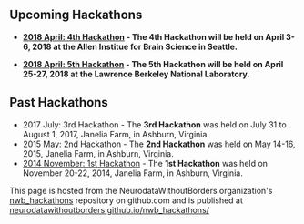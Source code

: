 


## Upcoming Hackathons

- **[2018 April: 4th Hackathon](HCK04_2018_Seattle/README.md) - The 4th Hackathon will be held on April 3-6, 2018 at the Allen Institue for Brain Science in Seattle.**

- **[2018 April: 5th Hackathon](HCK05_2018_Berkeley/README.md) - The 5th Hackathon will be held on April 25-27, 2018 at the Lawrence Berkeley National Laboratory.**

## Past Hackathons

- 2017 July: 3rd Hackathon - The **3rd Hackathon** was held on July 31 to August 1, 2017, Janelia Farm, in Ashburn, Virginia.
- 2015 May: 2nd Hackathon - The **2nd Hackathon** was held on May 14-16, 2015, Janelia Farm, in Ashburn, Virginia.
- [2014 November: 1st Hackathon](http://crcns.org/NWB/hackathon-1) - The **1st Hackathon** was held on November 20-22, 2014, Janelia Farm, in Ashburn, Virginia.

This page is hosted from the NeurodataWithoutBorders organization's [nwb_hackathons](https://github.com/NeurodataWithoutBorders/nwb_hackathons) repository on github.com and is published at [neurodatawithoutborders.github.io/nwb_hackathons/](https://neurodatawithoutborders.github.io/nwb_hackathons/)
